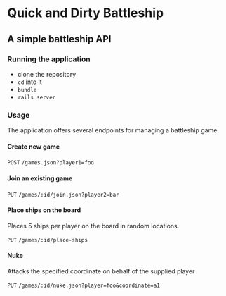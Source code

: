 # Quick and Dirty Battleship
## A simple battleship API

### Running the application
- clone the repository
- `cd` into it
- `bundle`
- `rails server`

### Usage
The application offers several endpoints for managing a battleship game.

#### Create new game

`POST`  `/games.json?player1=foo`

#### Join an existing game

`PUT`  `/games/:id/join.json?player2=bar`

#### Place ships on the board
Places 5 ships per player on the board in random locations.

`PUT` `/games/:id/place-ships`

#### Nuke
Attacks the specified coordinate on behalf of the supplied player

`PUT` `/games/:id/nuke.json?player=foo&coordinate=a1`


